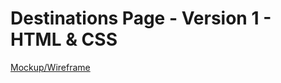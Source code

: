 # Destinations Page - Version 1 - HTML & CSS
[Mockup/Wireframe](https://drive.google.com/file/d/15Ra1M0SYIe2nusdcTK-D04kXFhPOo8PB/view)
